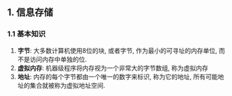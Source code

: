 ## 1. 信息存储
### 1.1 基本知识
1. **字节**: 大多数计算机使用8位的块, 或者字节, 作为最小的可寻址的内存单位, 而不是访问内存中单独的位. 
2. **虚拟内存**: 机器级程序将内存视为一个非常大的字节数组, 称为虚拟内存
3. **地址**: 内存的每个字节都由一个唯一的数字来标识, 称为它的地址, 所有可能地址的集合就被称为虚拟地址空间. 